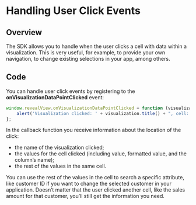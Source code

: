 # Handling User Click Events

## Overview

The SDK allows you to handle when the user clicks a cell with data within a visualization. This is very useful, for example, to provide your own navigation, to change existing selections in your app, among others.

## Code

You can handle user click events by registering to the
__onVisualizationDataPointClicked__ event:

``` js
window.revealView.onVisualizationDataPointClicked = function (visualization, cell, row) {
    alert('Visualization clicked: ' + visualization.title() + ", cell: " + cell.value);
};
```

In the callback function you receive information about the location of the click:

  - the name of the visualization clicked;
  - the values for the cell clicked (including value, formatted value, and the column’s name);
  - the rest of the values in the same cell.

You can use the rest of the values in the cell to search a specific attribute, like customer ID if you want to change the selected customer in your application. Doesn’t matter that the user clicked another cell, like the sales amount for that customer, you’ll still get the information you need.
